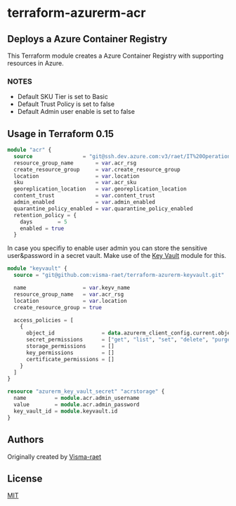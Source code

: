 # terraform-azurerm-acr

## Deploys a Azure Container Registry

This Terraform module creates a Azure Container Registry with supporting resources in Azure.

### NOTES

* Default SKU Tier is set to Basic
* Default Trust Policy is set to false
* Default Admin user enable is set to false

## Usage in Terraform 0.15

```terraform
module "acr" {
  source                = "git@ssh.dev.azure.com:v3/raet/IT%20Operations/ name                      = var.acr_name
  resource_group_name       = var.acr_rsg
  create_resource_group     = var.create_resource_group
  location                  = var.location
  sku                       = var.acr_sku
  georeplication_location   = var.georeplication_location
  content_trust             = var.content_trust
  admin_enabled             = var.admin_enabled
  quarantine_policy_enabled = var.quarantine_policy_enabled
  retention_policy = {
    days        = 5
    enabled = true
  }
```

In case you specifiy to enable user admin you can store the sensitive user&password in a secret vault. Make use of the [Key Vault](https://github.com/visma-raet/terraform-azurerm-keyvault) module for this.

```terraform
module "keyvault" {
  source = "git@github.com:visma-raet/terraform-azurerm-keyvault.git"

  name                  = var.keyv_name
  resource_group_name   = var.acr_rsg
  location              = var.location
  create_resource_group = true

  access_policies = [
    {
      object_id               = data.azurerm_client_config.current.object_id
      secret_permissions      = ["get", "list", "set", "delete", "purge", "restore"]
      storage_permissions     = []
      key_permissions         = []
      certificate_permissions = []
    }
  ]
}

resource "azurerm_key_vault_secret" "acrstorage" {
  name         = module.acr.admin_username
  value        = module.acr.admin_password
  key_vault_id = module.keyvault.id
}
```

## Authors

Originally created by [Visma-raet](http://github.com/visma-raet)

## License

[MIT](LICENSE)
